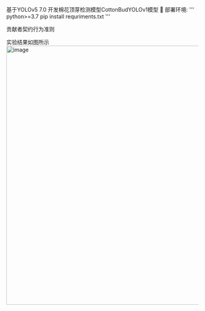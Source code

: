 
基于YOLOv5 7.0 开发棉花顶芽检测模型CottonBudYOLOv1模型 🚀
部署环境:
'''
python>=3.7
pip install requriments.txt
'''


贡献者契约行为准则



实验结果如图所示
<img width="817" height="677" alt="image" src="https://github.com/user-attachments/assets/20657bbe-92ff-45d5-9c95-479c2bd21ad9" />
